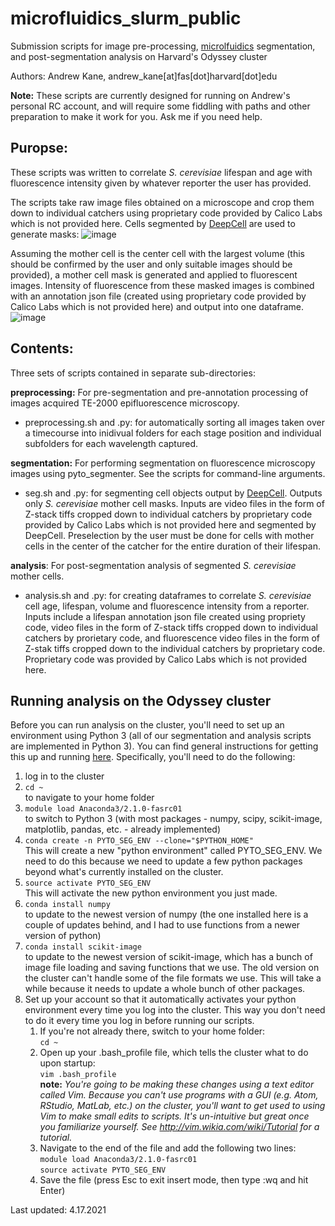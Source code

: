 # microfluidics_slurm_public
Submission scripts for image pre-processing, [microlfuidics](https://github.com/Andrew-Kane/microfluidics_public/) segmentation, and post-segmentation analysis on Harvard's Odyssey cluster

Authors: Andrew Kane, andrew_kane[at]fas[dot]harvard[dot]edu

__Note:__ These scripts are currently designed for running on Andrew's personal RC account, and will require some fiddling with paths and other preparation to make it work for you. Ask me if you need help.

## Puropse:
These scripts was written to correlate _S. cerevisiae_ lifespan and age with fluorescence intensity given by whatever reporter the user has provided.

The scripts take raw image files obtained on a microscope and crop them down to individual catchers using proprietary code provided by Calico Labs which is not provided here. Cells segmented by [DeepCell](https://github.com/CovertLab/DeepCell/) are used to generate masks:
![image](https://user-images.githubusercontent.com/29231831/115124326-85de2500-9f8f-11eb-8a55-eb53ecfa9f11.png)

Assuming the mother cell is the center cell with the largest volume (this should be confirmed by the user and only suitable images should be provided), a mother cell mask is generated and applied to fluorescent images. Intensity of fluorescence from these masked images is combined with an annotation json file (created using proprietary code provided by Calico Labs which is not provided here) and output into one dataframe.
![image](https://user-images.githubusercontent.com/29231831/115124428-32200b80-9f90-11eb-852c-287f55328228.png)


## Contents:
Three sets of scripts contained in separate sub-directories:

__preprocessing:__ For pre-segmentation and pre-annotation processing of images acquired TE-2000 epifluorescence microscopy.
- preprocessing.sh and .py: for automatically sorting all images taken over a timecourse into inidivual folders for each stage position and individual subfolders for each wavelength captured.

__segmentation:__ For performing segmentation on fluorescence microscopy images using pyto_segmenter. See the scripts for command-line arguments.
- seg.sh and .py: for segmenting cell objects output by [DeepCell](https://github.com/CovertLab/DeepCell/). Outputs only _S. cerevisiae_ mother cell masks. Inputs are video files in the form of Z-stack tiffs cropped down to individual catchers by proprietary code provided by Calico Labs which is not provided here and segmented by DeepCell. Preselection by the user must be done for cells with mother cells in the center of the catcher for the entire duration of their lifespan.

__analysis__: For post-segmentation analysis of segmented _S. cerevisiae_ mother cells.
- analysis.sh and .py: for creating dataframes to correlate _S. cerevisiae_ cell age, lifespan, volume and fluorescence intensity from a reporter. Inputs include a lifespan annotation json file created using propriety code, video files in the form of Z-stack tiffs cropped down to individual catchers by prorietary code, and fluorescence video files in the form of Z-stak tiffs cropped down to the individual catchers by proprietary code. Proprietary code was provided by Calico Labs which is not provided here.

## Running analysis on the Odyssey cluster

Before you can run analysis on the cluster, you'll need to set up an environment using Python 3 (all of our segmentation and analysis scripts are implemented in Python 3). You can find general instructions for getting this up and running [here](https://www.rc.fas.harvard.edu/resources/documentation/software-on-odyssey/python/). Specifically, you'll need to do the following:

1. log in to the cluster
2. `cd ~`  
to navigate to your home folder
3. `module load Anaconda3/2.1.0-fasrc01`  
to switch to Python 3 (with most packages - numpy, scipy, scikit-image, matplotlib, pandas, etc. - already implemented)
4. `conda create -n PYTO_SEG_ENV --clone="$PYTHON_HOME"`  
This will create a new "python environment" called PYTO_SEG_ENV. We need to do this because we need to update a few python packages beyond what's currently installed on the cluster.
5. `source activate PYTO_SEG_ENV`  
This will activate the new python environment you just made.
6. `conda install numpy`  
to update to the newest version of numpy (the one installed here is a couple of updates behind, and I had to use functions from a newer version of python)
7. `conda install scikit-image`  
to update to the newest version of scikit-image, which has a bunch of image file loading and saving functions that we use. The old version on the cluster can't handle some of the file formats we use. This will take a while because it needs to update a whole bunch of other packages.
8. Set up your account so that it automatically activates your python environment every time you log into the cluster. This way you don't need to do it every time you log in before running our scripts.
    1. If you're not already there, switch to your home folder:  
    `cd ~`
    2. Open up your .bash_profile file, which tells the cluster what to do upon startup:  
    `vim .bash_profile`  
    __note:__ _You're going to be making these changes using a text editor called Vim. Because you can't use programs with a GUI (e.g. Atom, RStudio, MatLab, etc.) on the cluster, you'll want to get used to using Vim to make small edits to scripts. It's un-intuitive but great once you familiarize yourself. See http://vim.wikia.com/wiki/Tutorial for a tutorial._
    3. Navigate to the end of the file and add the following two lines:  
    `module load Anaconda3/2.1.0-fasrc01`  
    `source activate PYTO_SEG_ENV`  
    4. Save the file (press Esc to exit insert mode, then type :wq and hit Enter)


Last updated: 4.17.2021
